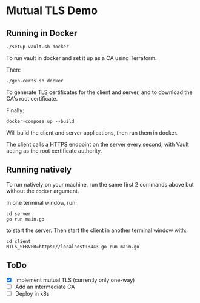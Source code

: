 # Mutual TLS Demo

## Running in Docker
```
./setup-vault.sh docker
```
To run vault in docker and set it up as a CA using Terraform.

Then:
```
./gen-certs.sh docker
```
To generate TLS certificates for the client and server, and to download the CA's 
root certificate.

Finally:
```
docker-compose up --build
```
Will build the client and server applications, then run them in docker.

The client calls a HTTPS endpoint on the server every second, with
Vault acting as the root certificate authority.

## Running natively
To run natively on your machine, run the same first 2 commands above but without 
the `docker` argument.

In one terminal window, run:
```
cd server
go run main.go
```
to start the server. Then start the client in another terminal window with:
```
cd client
MTLS_SERVER=https://localhost:8443 go run main.go
```

## ToDo
- [x] Implement mutual TLS (currently only one-way)
- [ ] Add an intermediate CA
- [ ] Deploy in k8s
